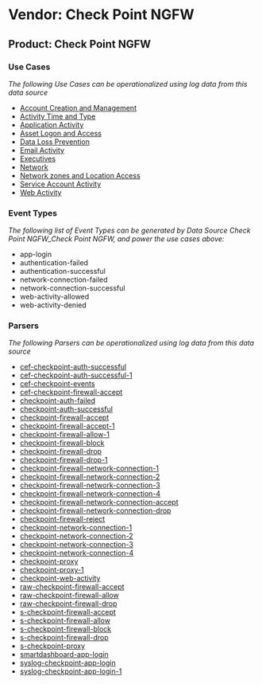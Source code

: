 Vendor: Check Point NGFW
========================
Product: Check Point NGFW
-------------------------

### Use Cases

_The following Use Cases can be operationalized using log data from this data source_

* [Account Creation and Management](../UseCases/usecase_account_creation_and_management.md)
* [Activity Time  and Type](../UseCases/usecase_activity_time__and_type.md)
* [Application Activity](../UseCases/usecase_application_activity.md)
* [Asset Logon and Access](../UseCases/usecase_asset_logon_and_access.md)
* [Data Loss Prevention](../UseCases/usecase_data_loss_prevention.md)
* [Email Activity](../UseCases/usecase_email_activity.md)
* [Executives](../UseCases/usecase_executives.md)
* [Network](../UseCases/usecase_network.md)
* [Network zones and Location Access](../UseCases/usecase_network_zones_and_location_access.md)
* [Service Account Activity](../UseCases/usecase_service_account_activity.md)
* [Web Activity](../UseCases/usecase_web_activity.md)


### Event Types

_The following list of Event Types can be generated by Data Source Check Point NGFW_Check Point NGFW, and power the use cases above:_

- app-login
- authentication-failed
- authentication-successful
- network-connection-failed
- network-connection-successful
- web-activity-allowed
- web-activity-denied


### Parsers

_The following Parsers can be operationalized using log data from this data source_

* [cef-checkpoint-auth-successful](../Parsers/parserContent_cef-checkpoint-auth-successful.md)
* [cef-checkpoint-auth-successful-1](../Parsers/parserContent_cef-checkpoint-auth-successful-1.md)
* [cef-checkpoint-events](../Parsers/parserContent_cef-checkpoint-events.md)
* [cef-checkpoint-firewall-accept](../Parsers/parserContent_cef-checkpoint-firewall-accept.md)
* [checkpoint-auth-failed](../Parsers/parserContent_checkpoint-auth-failed.md)
* [checkpoint-auth-successful](../Parsers/parserContent_checkpoint-auth-successful.md)
* [checkpoint-firewall-accept](../Parsers/parserContent_checkpoint-firewall-accept.md)
* [checkpoint-firewall-accept-1](../Parsers/parserContent_checkpoint-firewall-accept-1.md)
* [checkpoint-firewall-allow-1](../Parsers/parserContent_checkpoint-firewall-allow-1.md)
* [checkpoint-firewall-block](../Parsers/parserContent_checkpoint-firewall-block.md)
* [checkpoint-firewall-drop](../Parsers/parserContent_checkpoint-firewall-drop.md)
* [checkpoint-firewall-drop-1](../Parsers/parserContent_checkpoint-firewall-drop-1.md)
* [checkpoint-firewall-network-connection-1](../Parsers/parserContent_checkpoint-firewall-network-connection-1.md)
* [checkpoint-firewall-network-connection-2](../Parsers/parserContent_checkpoint-firewall-network-connection-2.md)
* [checkpoint-firewall-network-connection-3](../Parsers/parserContent_checkpoint-firewall-network-connection-3.md)
* [checkpoint-firewall-network-connection-4](../Parsers/parserContent_checkpoint-firewall-network-connection-4.md)
* [checkpoint-firewall-network-connection-accept](../Parsers/parserContent_checkpoint-firewall-network-connection-accept.md)
* [checkpoint-firewall-network-connection-drop](../Parsers/parserContent_checkpoint-firewall-network-connection-drop.md)
* [checkpoint-firewall-reject](../Parsers/parserContent_checkpoint-firewall-reject.md)
* [checkpoint-network-connection-1](../Parsers/parserContent_checkpoint-network-connection-1.md)
* [checkpoint-network-connection-2](../Parsers/parserContent_checkpoint-network-connection-2.md)
* [checkpoint-network-connection-3](../Parsers/parserContent_checkpoint-network-connection-3.md)
* [checkpoint-network-connection-4](../Parsers/parserContent_checkpoint-network-connection-4.md)
* [checkpoint-proxy](../Parsers/parserContent_checkpoint-proxy.md)
* [checkpoint-proxy-1](../Parsers/parserContent_checkpoint-proxy-1.md)
* [checkpoint-web-activity](../Parsers/parserContent_checkpoint-web-activity.md)
* [raw-checkpoint-firewall-accept](../Parsers/parserContent_raw-checkpoint-firewall-accept.md)
* [raw-checkpoint-firewall-allow](../Parsers/parserContent_raw-checkpoint-firewall-allow.md)
* [raw-checkpoint-firewall-drop](../Parsers/parserContent_raw-checkpoint-firewall-drop.md)
* [s-checkpoint-firewall-accept](../Parsers/parserContent_s-checkpoint-firewall-accept.md)
* [s-checkpoint-firewall-allow](../Parsers/parserContent_s-checkpoint-firewall-allow.md)
* [s-checkpoint-firewall-block](../Parsers/parserContent_s-checkpoint-firewall-block.md)
* [s-checkpoint-firewall-drop](../Parsers/parserContent_s-checkpoint-firewall-drop.md)
* [s-checkpoint-proxy](../Parsers/parserContent_s-checkpoint-proxy.md)
* [smartdashboard-app-login](../Parsers/parserContent_smartdashboard-app-login.md)
* [syslog-checkpoint-app-login](../Parsers/parserContent_syslog-checkpoint-app-login.md)
* [syslog-checkpoint-app-login-1](../Parsers/parserContent_syslog-checkpoint-app-login-1.md)
